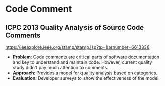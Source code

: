 # Code Comment

## ICPC 2013 Quality Analysis of Source Code Comments

<https://ieeexplore.ieee.org/stamp/stamp.jsp?tp=&arnumber=6613836>

- **Problem**: Code comments are critical parts of software documentation and key to understand and maintain code. However, current quality study didn't pay much attention to comments.
- **Approach**: Provides a model for quality analysis based on categories.
- **Evaluation**: Developer surveys to show the effectiveness of the model.
